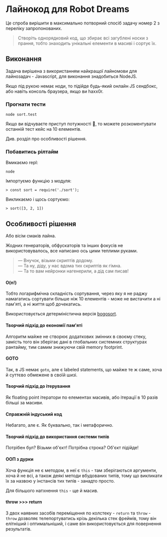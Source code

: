 # Лайнокод для Robot Dreams

Це спроба вирішити в максимально потворний спосіб задачу номер 2 з переліку запропонованих.

> Створіть однорядковий код, що збирає всі загублені носки з прання, тобто знаходить унікальні елементи в масиві і сортує їх.

## Виконання
Задача вирішена з використанням найкращої лайномови для лайнозадач - Javascript, для виконання знадобиться NodeJS.

Якщо під рукою немає ноди, то підійде будь-який онлайн JS сендбокс, або навіть консоль браузера, якщо ви haxx0r.

### Прогнати тести
```
node sort.test
```
Якщо ви відчуваєте приступ потужності 💪, то можете розкоментувати останній тест кейс на 10 елементів.

Див. розділ про особливості рішення.

### Побавитись рілтайм
Вмикаємо repl:
```
node
```

Імпортуємо функцію з модуля:
```
> const sort = require('./sort');
```

Викликаємо і щось сортуємо:
```
> sort([3, 2, 1])
```

## Особливості рішення

Або вісім смаків лайна.

Жодних генераторів, обфускаторів та інших фокусів не використовувалось, все написано ось цими теплими руками.

> — Внучок, візьми скриптів додому.<br>
> — Та ну, діду, у нас вдома тих скриптів як гімна.<br>
> — Та то вам нейронки нагенерили, а дід сам писав!

#### O(n!)
Тобто логарифмічна складність сортування, через яку я не раджу намагатись сортувати більше ніж 10 елементів - може не вистачити а ні пам'яті, а ні життя щоб дочекатись.

Використовується детерміністична версія [bogosort](https://en.wikipedia.org/wiki/Bogosort).

#### Творчий підхід до економії пам'яті
Алгоритм майже не створює додаткових змінних в своєму стеку, замість того він зберігає дані в глобальних системних структурах рантайму, тим самим знижуючи свій memory footprint.

#### GOTO
Так, в JS немає `goto`, але є labeled statements, що майже те ж саме, хоча й суттєво обмежене в своїй шизі.

#### Творчий підхід до ітерування
Як floating point ітератори по елементах масивів, або ітерації в 10 разів більші за масиви.

#### Справжній індуський код
Небагато, але є. Як буквально, так і метафорично.

#### Творчий підхід до використання системи типів
Потрібен бул? Візьми об'єкт! Потрібна строка? Об'єкт підійде!

#### ООП з дурки
Хоча функція не є методом, в неї є `this` - там зберігаються аргументи, хоча й не всі, а також деякі методи вбудованих типів, тому що викликати їх за назвою у інстансів тих типів - занадто просто.

Для більшого натхнення `this` - ще й масив.

#### throw >>> return
З двох наявних засобів переміщення по колстеку - `return` та `throw` - `throw` дозволяє телепортуватись крізь декілька стек фреймів, тому він елітніший і оптимальніший, і саме він використовується для повернення результатів.
